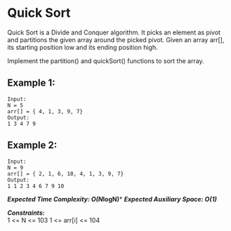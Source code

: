 # Quick Sort

Quick Sort is a Divide and Conquer algorithm. It picks an element as pivot and partitions the given array around the picked pivot.
Given an array arr[], its starting position low and its ending position high.

Implement the partition() and quickSort() functions to sort the array.


## Example 1:
```
Input: 
N = 5 
arr[] = { 4, 1, 3, 9, 7}
Output:
1 3 4 7 9
```
## Example 2:
```
Input: 
N = 9
arr[] = { 2, 1, 6, 10, 4, 1, 3, 9, 7}
Output:
1 1 2 3 4 6 7 9 10
```

***Expected Time Complexity: O(N*logN)***
***Expected Auxiliary Space: O(1)***


***Constraints:***<br/>
1 <= N <= 103
1 <= arr[i] <= 104